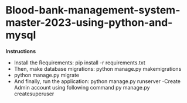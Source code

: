# Blood-bank-management-system-master-2023-using-python-and-mysql

**Instructions**
- Install the Requirements: pip install -r requirements.txt
- Then, make database migrations: python manage.py makemigrations
- python manage.py migrate
- And finally, run the application: python manage.py runserver
-Create Admin account using following command
py manage.py createsuperuser
